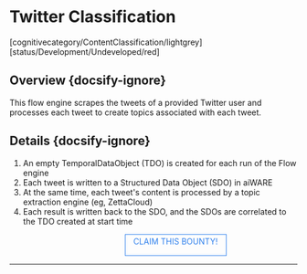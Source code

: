 <!--TODO: Replace all references to "VDA", "Developer Application", and "Developer App" with "Veritone Developer"-->
<style>
    #claim-this-flow-btn {
        display: block;
        color: #2F80ED;
        border: 1px solid #2F80ED;
        width: 170px;
        height: 30px;
        text-align: center;
        padding: 3px;
        position: relative;
        text-decoration: none;
        left: 40%;
    }
</style>
# Twitter Classification
[cognitivecategory/ContentClassification/lightgrey]
[status/Development/Undeveloped/red]


## Overview {docsify-ignore}
This flow engine scrapes the tweets of a provided Twitter user and processes each tweet to create topics associated with each tweet.

## Details {docsify-ignore}
1. An empty TemporalDataObject (TDO) is created for each run of the Flow engine
2. Each tweet is written to a Structured Data Object (SDO) in aiWARE
3. At the same time, each tweet's content is processed by a topic extraction engine (eg, ZettaCloud)
4. Each result is written back to the SDO, and the SDOs are correlated to the TDO created at start time

<a href="https://forms.gle/tkVjfrtyBDrXyoji7" id="claim-this-flow-btn">CLAIM THIS BOUNTY!</a>
<hr>